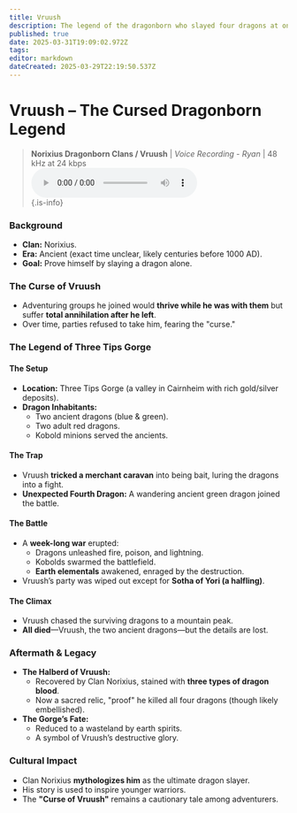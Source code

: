 ```yaml
---
title: Vruush
description: The legend of the dragonborn who slayed four dragons at once.
published: true
date: 2025-03-31T19:09:02.972Z
tags: 
editor: markdown
dateCreated: 2025-03-29T22:19:50.537Z
---
```


# **Vruush – The Cursed Dragonborn Legend**  

> **Norixius Dragonborn Clans / Vruush** | *Voice Recording - Ryan* | 48 kHz at 24 kbps  
> <audio controls="1" controlslist="nodownload nofullscreen noremoteplayback" src="/audio/norixiu_dragonborn_clans_vruush.opus">Your browser does not support the audio tag.</audio>  
{.is-info}

### **Background**  
- **Clan:** Norixius.  
- **Era:** Ancient (exact time unclear, likely centuries before 1000 AD).  
- **Goal:** Prove himself by slaying a dragon alone.  

### **The Curse of Vruush**  
- Adventuring groups he joined would **thrive while he was with them** but suffer **total annihilation after he left**.  
- Over time, parties refused to take him, fearing the "curse."  

### **The Legend of Three Tips Gorge**  
#### **The Setup**  
- **Location:** Three Tips Gorge (a valley in Cairnheim with rich gold/silver deposits).  
- **Dragon Inhabitants:**  
  - Two ancient dragons (blue & green).  
  - Two adult red dragons.  
  - Kobold minions served the ancients.  

#### **The Trap**  
- Vruush **tricked a merchant caravan** into being bait, luring the dragons into a fight.  
- **Unexpected Fourth Dragon:** A wandering ancient green dragon joined the battle.  

#### **The Battle**  
- A **week-long war** erupted:  
  - Dragons unleashed fire, poison, and lightning.  
  - Kobolds swarmed the battlefield.  
  - **Earth elementals** awakened, enraged by the destruction.  
- Vruush’s party was wiped out except for **Sotha of Yori (a halfling)**.  

#### **The Climax**  
- Vruush chased the surviving dragons to a mountain peak.  
- **All died**—Vruush, the two ancient dragons—but the details are lost.  

### **Aftermath & Legacy**  
- **The Halberd of Vruush:**  
  - Recovered by Clan Norixius, stained with **three types of dragon blood**.  
  - Now a sacred relic, "proof" he killed all four dragons (though likely embellished).  
- **The Gorge’s Fate:**  
  - Reduced to a wasteland by earth spirits.  
  - A symbol of Vruush’s destructive glory.  

### **Cultural Impact**  
- Clan Norixius **mythologizes him** as the ultimate dragon slayer.  
- His story is used to inspire younger warriors.  
- The **"Curse of Vruush"** remains a cautionary tale among adventurers.  
